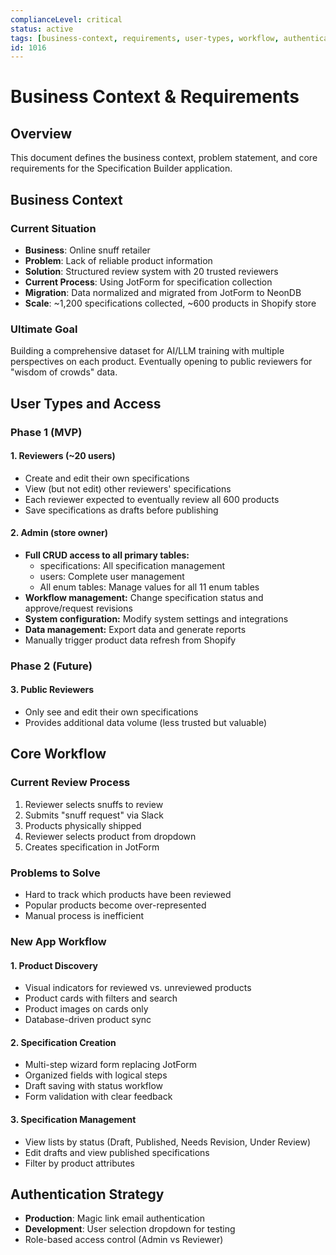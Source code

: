 ```yaml
---
complianceLevel: critical
status: active
tags: [business-context, requirements, user-types, workflow, authentication]
id: 1016
---
```


# Business Context & Requirements

<!-- AI_QUICK_REF
Overview: This document establishes the foundational business context for the Specification Builder application with these key ...
Key Rules: User role definitions (line 20), Authentication strategy (line 77), Core workflows (line 45)
Avoid: Ignoring role access levels, Misunderstanding reviewer vs admin distinction, Missing scale requirements
-->

## Overview
This document defines the business context, problem statement, and core requirements for the Specification Builder application.

## Business Context

### Current Situation
- **Business**: Online snuff retailer
- **Problem**: Lack of reliable product information
- **Solution**: Structured review system with 20 trusted reviewers
- **Current Process**: Using JotForm for specification collection
- **Migration**: Data normalized and migrated from JotForm to NeonDB
- **Scale**: ~1,200 specifications collected, ~600 products in Shopify store

### Ultimate Goal
Building a comprehensive dataset for AI/LLM training with multiple perspectives on each product. Eventually opening to public reviewers for "wisdom of crowds" data.

## User Types and Access

### Phase 1 (MVP)

#### 1. Reviewers (~20 users)
- Create and edit their own specifications
- View (but not edit) other reviewers' specifications
- Each reviewer expected to eventually review all 600 products
- Save specifications as drafts before publishing

#### 2. Admin (store owner)
- **Full CRUD access to all primary tables:**
  - specifications: All specification management
  - users: Complete user management
  - All enum tables: Manage values for all 11 enum tables
- **Workflow management:** Change specification status and approve/request revisions
- **System configuration:** Modify system settings and integrations
- **Data management:** Export data and generate reports
- Manually trigger product data refresh from Shopify

### Phase 2 (Future)

#### 3. Public Reviewers
- Only see and edit their own specifications
- Provides additional data volume (less trusted but valuable)

## Core Workflow

### Current Review Process
1. Reviewer selects snuffs to review
2. Submits "snuff request" via Slack
3. Products physically shipped
4. Reviewer selects product from dropdown
5. Creates specification in JotForm

### Problems to Solve
- Hard to track which products have been reviewed
- Popular products become over-represented
- Manual process is inefficient

### New App Workflow

#### 1. Product Discovery
- Visual indicators for reviewed vs. unreviewed products
- Product cards with filters and search
- Product images on cards only
- Database-driven product sync

#### 2. Specification Creation
- Multi-step wizard form replacing JotForm
- Organized fields with logical steps
- Draft saving with status workflow
- Form validation with clear feedback

#### 3. Specification Management
- View lists by status (Draft, Published, Needs Revision, Under Review)
- Edit drafts and view published specifications
- Filter by product attributes

## Authentication Strategy
- **Production**: Magic link email authentication
- **Development**: User selection dropdown for testing
- Role-based access control (Admin vs Reviewer)
